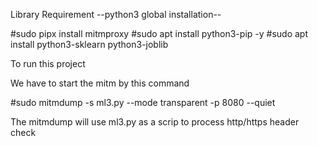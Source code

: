 Library Requirement
--python3 global installation--

#sudo pipx install mitmproxy
#sudo apt install python3-pip -y
#sudo apt install python3-sklearn python3-joblib



To run this project

We have to start the mitm by this command

#sudo mitmdump -s ml3.py --mode transparent -p 8080 --quiet

The mitmdump will use ml3.py as a scrip to process http/https header check
